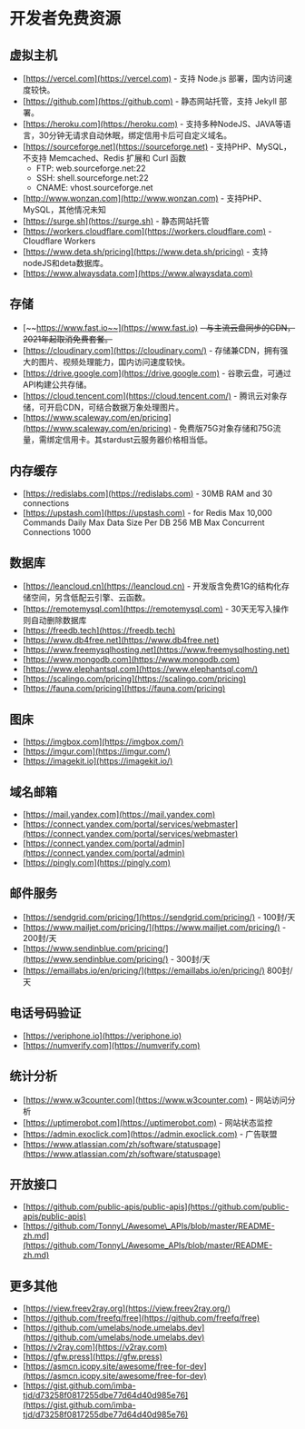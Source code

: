 # 开发者免费资源

## 虚拟主机

* [https://vercel.com](https://vercel.com) - 支持 Node.js 部署，国内访问速度较快。
* [https://github.com](https://github.com) - 静态网站托管，支持 Jekyll 部署。
* [https://heroku.com](https://heroku.com) - 支持多种NodeJS、JAVA等语言，30分钟无请求自动休眠，绑定信用卡后可自定义域名。
* [https://sourceforge.net](https://sourceforge.net) - 支持PHP、MySQL，不支持 Memcached、Redis 扩展和 Curl 函数
  * FTP: web.sourceforge.net:22
  * SSH: shell.sourceforge.net:22
  * CNAME: vhost.sourceforge.net
* [http://www.wonzan.com](http://www.wonzan.com) - 支持PHP、MySQL，其他情况未知
* [https://surge.sh](https://surge.sh) - 静态网站托管
* [https://workers.cloudflare.com](https://workers.cloudflare.com) - Cloudflare Workers
* [https://www.deta.sh/pricing](https://www.deta.sh/pricing) - 支持nodeJS和deta数据库。
* [https://www.alwaysdata.com](https://www.alwaysdata.com)

## 存储

* [~~https://www.fast.io~~](https://www.fast.io) ~~- 与主流云盘同步的CDN，2021年起取消免费套餐。~~
* [https://cloudinary.com](https://cloudinary.com/) - 存储兼CDN，拥有强大的图片、视频处理能力，国内访问速度较快。
* [https://drive.google.com](https://drive.google.com) - 谷歌云盘，可通过API构建公共存储。
* [https://cloud.tencent.com](https://cloud.tencent.com/) - 腾讯云对象存储，可开启CDN，可结合数据万象处理图片。
* [https://www.scaleway.com/en/pricing](https://www.scaleway.com/en/pricing) - 免费版75G对象存储和75G流量，需绑定信用卡。其stardust云服务器价格相当低。

## 内存缓存

* [https://redislabs.com](https://redislabs.com) - 30MB RAM and 30 connections
* [https://upstash.com](https://upstash.com) - for Redis Max 10,000 Commands Daily Max Data Size Per DB 256 MB Max Concurrent Connections 1000

## 数据库

* [https://leancloud.cn](https://leancloud.cn) - 开发版含免费1G的结构化存储空间，另含低配云引擎、云函数。
* [https://remotemysql.com](https://remotemysql.com) - 30天无写入操作则自动删除数据库
* [https://freedb.tech](https://freedb.tech)
* [https://www.db4free.net](https://www.db4free.net)
* [https://www.freemysqlhosting.net](https://www.freemysqlhosting.net)
* [https://www.mongodb.com](https://www.mongodb.com)
* [https://www.elephantsql.com](https://www.elephantsql.com/)
* [https://scalingo.com/pricing](https://scalingo.com/pricing) 
* [https://fauna.com/pricing](https://fauna.com/pricing)

## 图床

* [https://imgbox.com](https://imgbox.com/)
* [https://imgur.com](https://imgur.com/)
* [https://imagekit.io](https://imagekit.io/)

## 域名邮箱

* [https://mail.yandex.com](https://mail.yandex.com)
* [https://connect.yandex.com/portal/services/webmaster](https://connect.yandex.com/portal/services/webmaster)
* [https://connect.yandex.com/portal/admin](https://connect.yandex.com/portal/admin)
* [https://pingly.com](https://pingly.com)

## 邮件服务

* [https://sendgrid.com/pricing/](https://sendgrid.com/pricing/) - 100封/天
* [https://www.mailjet.com/pricing/](https://www.mailjet.com/pricing/) - 200封/天
* [https://www.sendinblue.com/pricing/](https://www.sendinblue.com/pricing/) - 300封/天
* [https://emaillabs.io/en/pricing/](https://emaillabs.io/en/pricing/) 800封/天

## 电话号码验证

* [https://veriphone.io](https://veriphone.io)
* [https://numverify.com](https://numverify.com)

## 统计分析

* [https://www.w3counter.com](https://www.w3counter.com) - 网站访问分析
* [https://uptimerobot.com](https://uptimerobot.com) - 网站状态监控
* [https://admin.exoclick.com](https://admin.exoclick.com) - 广告联盟
* [https://www.atlassian.com/zh/software/statuspage](https://www.atlassian.com/zh/software/statuspage)

## 开放接口

* [https://github.com/public-apis/public-apis](https://github.com/public-apis/public-apis)
* [https://github.com/TonnyL/Awesome\_APIs/blob/master/README-zh.md](https://github.com/TonnyL/Awesome_APIs/blob/master/README-zh.md)

## 更多其他

* [https://view.freev2ray.org](https://view.freev2ray.org/)
* [https://github.com/freefq/free](https://github.com/freefq/free)
* [https://github.com/umelabs/node.umelabs.dev](https://github.com/umelabs/node.umelabs.dev)
* [https://v2ray.com](https://v2ray.com)
* [https://gfw.press](https://gfw.press)
* [https://asmcn.icopy.site/awesome/free-for-dev](https://asmcn.icopy.site/awesome/free-for-dev)
* [https://gist.github.com/imba-tjd/d73258f0817255dbe77d64d40d985e76](https://gist.github.com/imba-tjd/d73258f0817255dbe77d64d40d985e76)


